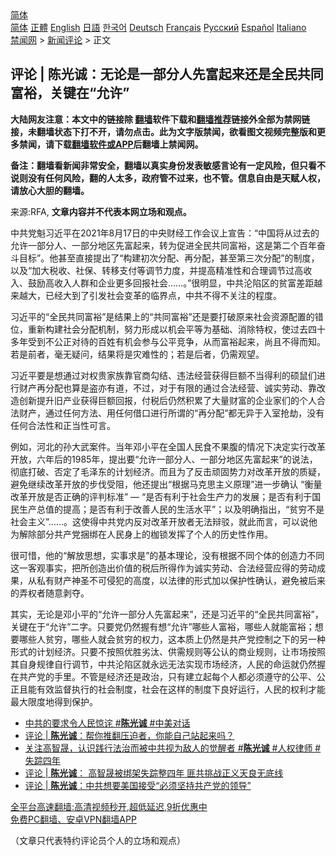  <!-- 面包屑导航 --> <div class="breadcrumb"><!-- GTranslate: https://gtranslate.io/ -->  <div class="switcher notranslate">  <div class="selected">  <a href="#" onclick="return false;"> 简体</a>  </div>  <div class="option">  <a href="https://www.bannedbook.org" onclick="doGTranslate('zh-CN|zh-CN');jQuery('div.switcher div.selected a').html(jQuery(this).html());return false;" title="简体中文" class="nturl selected"> 简体</a>  <a href="https://www.bannedbook.org/zh-tw/" onclick="doGTranslate('zh-CN|zh-TW');jQuery('div.switcher div.selected a').html(jQuery(this).html());return false;" title="繁體中文" class="nturl"> 正體</a>  <a href="https://www.bannedbook.org/en/" onclick="doGTranslate('zh-CN|en');jQuery('div.switcher div.selected a').html(jQuery(this).html());return false;" title="English" class="nturl"> English</a>  <a href="https://www.bannedbook.org/ja/" onclick="doGTranslate('zh-CN|ja');jQuery('div.switcher div.selected a').html(jQuery(this).html());return false;" title="日本語" class="nturl"> 日語</a>  <a href="https://www.bannedbook.org/ko/" onclick="doGTranslate('zh-CN|ko');jQuery('div.switcher div.selected a').html(jQuery(this).html());return false;" title="한국어" class="nturl"> 한국어</a>  <a href="https://www.bannedbook.org/de/" onclick="doGTranslate('zh-CN|de');jQuery('div.switcher div.selected a').html(jQuery(this).html());return false;" title="Deutsch" class="nturl"> Deutsch</a>  <a href="https://www.bannedbook.org/fr/" onclick="doGTranslate('zh-CN|fr');jQuery('div.switcher div.selected a').html(jQuery(this).html());return false;" title="Français" class="nturl"> Français</a>  <a href="https://www.bannedbook.org/ru/" onclick="doGTranslate('zh-CN|ru');jQuery('div.switcher div.selected a').html(jQuery(this).html());return false;" title="Русский" class="nturl"> Русский</a>  <a href="https://www.bannedbook.org/es/" onclick="doGTranslate('zh-CN|es');jQuery('div.switcher div.selected a').html(jQuery(this).html());return false;" title="Español" class="nturl"> Español</a>  <a href="https://www.bannedbook.org/it/" onclick="doGTranslate('zh-CN|it');jQuery('div.switcher div.selected a').html(jQuery(this).html());return false;" title="Italiano" class="nturl"> Italiano</a>  </div>  </div>      <div class='breadcrumb-sub'><!-- Breadcrumb NavXT 6.3.0 --> <a href="https://www.bannedbook.org/" class="home">禁闻网</a> &gt; <a href="https://www.bannedbook.org/bnews/comments/" class="category">新闻评论</a> &gt; 正文</div></div><h2>评论 | 陈光诚：无论是一部分人先富起来还是全民共同富裕，关键在“允许”</h2> <p class="notice"><b>大陆网友注意：本文中的链接除 <a href="https://github.com/bannedbook/fanqiang" >翻墙</a>软件下载和<a href="https://github.com/killgcd/justmysocks/blob/master/README.md">翻墙推荐</a>链接外全部为禁网链接，未翻墙状态下打不开，请勿点击。此为文字版禁闻，欲看图文视频完整版和更多禁闻，请下载<a href="https://github.com/bannedbook/fanqiang">翻墙软件或APP</a>后翻墙上禁闻网。</p><p>备注：翻墙看新闻非常安全，翻墙以真实身份发表敏感言论有一定风险，但只看不说则没有任何风险，翻的人太多，政府管不过来，也不管。信息自由是天赋人权，请放心大胆的翻墙。</b></p>  <div class="entry"> <p>来源:RFA, <strong>文章内容并不代表本网立场和观点。</strong></p> <p>             </p>  <p>&#20013;&#20849;&#20826;&#39745;&#20064;&#36817;&#24179;&#22312;2021&#24180;8&#26376;17&#26085;&#30340;&#20013;&#22830;&#36130;&#32463;&#24037;&#20316;&#20250;&#35758;&#19978;&#23459;&#21578;&#65306;&#8220;&#20013;&#22269;&#23558;&#20174;&#36807;&#21435;&#30340;&#20801;&#35768;&#19968;&#37096;&#20998;&#20154;&#12289;&#19968;&#37096;&#20998;&#22320;&#21306;&#20808;&#23500;&#36215;&#26469;&#65292;&#36716;&#20026;&#20419;&#36827;&#20840;&#27665;&#20849;&#21516;&#23500;&#35029;&#65292;&#36825;&#26159;&#31532;&#20108;&#20010;&#30334;&#24180;&#22859;&#26007;&#30446;&#26631;&#8221;&#12290;&#20182;&#29978;&#33267;&#30452;&#25509;&#25552;&#20986;&#20102;&#8220;&#26500;&#24314;&#21021;&#27425;&#20998;&#37197;&#12289;&#20877;&#20998;&#37197;&#65292;&#29978;&#33267;&#31532;&#19977;&#27425;&#20998;&#37197;&#8221;&#30340;&#21046;&#24230;&#65292;&#20197;&#21450;&#8220;&#21152;&#22823;&#31246;&#25910;&#12289;&#31038;&#20445;&#12289;&#36716;&#31227;&#25903;&#20184;&#31561;&#35843;&#33410;&#21147;&#24230;&#65292;&#24182;&#25552;&#39640;&#31934;&#20934;&#24615;&#21644;&#21512;&#29702;&#35843;&#33410;&#36807;&#39640;&#25910;&#20837;&#12289;&#40723;&#21169;&#39640;&#25910;&#20837;&#20154;&#32676;&#21644;&#20225;&#19994;&#26356;&#22810;&#22238;&#25253;&#31038;&#20250;&#8230;&#8230;&#12290;&#8221;&#24456;&#26126;&#26174;&#65292;&#20013;&#20849;&#27814;&#38519;&#21306;&#30340;&#36139;&#23500;&#24046;&#36317;&#36234;&#26469;&#36234;&#22823;&#65292;&#24050;&#32463;&#22823;&#21040;&#20102;&#24341;&#21457;&#31038;&#20250;&#21464;&#38761;&#30340;&#20020;&#30028;&#28857;&#65292;&#20013;&#20849;&#19981;&#24471;&#19981;&#20851;&#27880;&#30340;&#31243;&#24230;&#12290;</p> <p>&#20064;&#36817;&#24179;&#30340;&#8220;&#20840;&#27665;&#20849;&#21516;&#23500;&#35029;&#8221;&#26159;&#32467;&#26524;&#19978;&#30340;&#8220;&#20849;&#21516;&#23500;&#35029;&#8221;&#36824;&#26159;&#35201;&#25171;&#30772;&#21407;&#26469;&#31038;&#20250;&#36164;&#28304;&#37197;&#32622;&#30340;&#38169;&#20301;&#65292;&#37325;&#26032;&#26500;&#24314;&#31038;&#20250;&#20998;&#37197;&#26426;&#21046;&#65292;&#21162;&#21147;&#24418;&#25104;&#20197;&#26426;&#20250;&#24179;&#31561;&#20026;&#22522;&#30784;&#12289;&#28040;&#38500;&#29305;&#26435;&#65292;&#20351;&#36807;&#21435;&#22235;&#21313;&#22810;&#24180;&#21463;&#21040;&#19981;&#20844;&#27491;&#23545;&#24453;&#30340;&#30334;&#22995;&#26377;&#26426;&#20250;&#21442;&#19982;&#20844;&#24179;&#31454;&#20105;&#65292;&#20174;&#32780;&#23500;&#35029;&#36215;&#26469;&#65292;&#23578;&#19988;&#19981;&#24471;&#32780;&#30693;&#12290;&#33509;&#26159;&#21069;&#32773;&#65292;&#27627;&#26080;&#30097;&#38382;&#65292;&#32467;&#26524;&#23558;&#26159;&#28798;&#38590;&#24615;&#30340;&#65307;&#33509;&#26159;&#21518;&#32773;&#65292;&#20173;&#38656;&#35266;&#26395;&#12290;</p>  <p>&#20064;&#36817;&#24179;&#35201;&#26159;&#24819;&#36890;&#36807;&#23545;&#26435;&#36149;&#23478;&#26063;&#38752;&#23448;&#21830;&#21246;&#32467;&#12289;&#36829;&#27861;&#32463;&#33829;&#33719;&#24471;&#24040;&#39069;&#19981;&#24403;&#24471;&#21033;&#30340;&#30805;&#40736;&#20204;&#36827;&#34892;&#36130;&#20135;&#20877;&#20998;&#37197;&#20063;&#31639;&#26159;&#30423;&#20134;&#26377;&#36947;&#65292;&#19981;&#36807;&#65292;&#23545;&#20110;&#26377;&#38480;&#30340;&#36890;&#36807;&#21512;&#27861;&#32463;&#33829;&#12289;&#35802;&#23454;&#21171;&#21160;&#12289;&#38752;&#25913;&#36896;&#21019;&#26032;&#25552;&#21319;&#26087;&#20135;&#19994;&#33719;&#24471;&#24040;&#39069;&#22238;&#25253;&#65292;&#20184;&#31246;&#21518;&#20173;&#28982;&#31215;&#32047;&#20102;&#22823;&#37327;&#36130;&#23500;&#30340;&#20225;&#19994;&#23478;&#20204;&#30340;&#20010;&#20154;&#21512;&#27861;&#36130;&#20135;&#65292;&#36890;&#36807;&#20219;&#20309;&#26041;&#27861;&#12289;&#29992;&#20219;&#20309;&#20511;&#21475;&#36827;&#34892;&#25152;&#35859;&#30340;&#8220;&#20877;&#20998;&#37197;&#8221;&#37117;&#26080;&#24322;&#20110;&#20837;&#23460;&#25250;&#21163;&#65292;&#27809;&#26377;&#20219;&#20309;&#21512;&#27861;&#24615;&#21644;&#27491;&#24403;&#24615;&#21487;&#35328;&#12290;</p> <p>&#20363;&#22914;&#65292;&#27827;&#21271;&#30340;&#23385;&#22823;&#27494;&#26696;&#20214;&#12290;&#24403;&#24180;&#37011;&#23567;&#24179;&#22312;&#20840;&#22269;&#20154;&#27665;&#39135;&#19981;&#26524;&#33145;&#30340;&#24773;&#20917;&#19979;&#20915;&#23450;&#23454;&#34892;&#25913;&#38761;&#24320;&#25918;&#65292;&#20845;&#24180;&#21518;&#30340;1985&#24180;&#65292;&#25552;&#20986;&#35201;&#8220;&#20801;&#35768;&#19968;&#37096;&#20998;&#20154;&#12289;&#19968;&#37096;&#20998;&#22320;&#21306;&#20808;&#23500;&#36215;&#26469;&#8221;&#30340;&#35828;&#27861;&#65292;&#24443;&#24213;&#25171;&#30772;&#12289;&#21542;&#23450;&#20102;&#27611;&#27901;&#19996;&#30340;&#35745;&#21010;&#32463;&#27982;&#12290;&#32780;&#19988;&#20026;&#20102;&#21453;&#20987;&#39037;&#22266;&#21183;&#21147;&#23545;&#25913;&#38761;&#24320;&#25918;&#30340;&#36136;&#30097;&#65292;&#36991;&#20813;&#32487;&#32493;&#25913;&#38761;&#24320;&#25918;&#30340;&#27493;&#20240;&#21463;&#38459;&#65292;&#20182;&#36824;&#25552;&#20986;&#8220;&#26681;&#25454;&#39532;&#20811;&#24605;&#20027;&#20041;&#21407;&#29702;&#8221;&#36827;&#19968;&#27493;&#30830;&#35748; &#8220;&#34913;&#37327;&#25913;&#38761;&#24320;&#25918;&#26159;&#21542;&#27491;&#30830;&#30340;&#35780;&#21028;&#26631;&#20934;&#8221; &#8212; &#8220;&#26159;&#21542;&#26377;&#21033;&#20110;&#31038;&#20250;&#29983;&#20135;&#21147;&#30340;&#21457;&#23637;&#65307;&#26159;&#21542;&#26377;&#21033;&#20110;&#22269;&#27665;&#29983;&#20135;&#24635;&#20540;&#30340;&#25552;&#39640;&#65307;&#26159;&#21542;&#26377;&#21033;&#20110;&#25913;&#21892;&#20154;&#27665;&#30340;&#29983;&#27963;&#27700;&#24179;&#8221;&#65307;&#20197;&#21450;&#26126;&#30830;&#25351;&#20986;&#65292;&#8220;&#36139;&#31351;&#19981;&#26159;&#31038;&#20250;&#20027;&#20041;&#8221;&#8230;&#8230;&#12290;&#36825;&#20351;&#24471;&#20013;&#20849;&#20826;&#20869;&#21453;&#23545;&#25913;&#38761;&#24320;&#25918;&#32773;&#26080;&#27861;&#36777;&#39539;&#65292;&#23601;&#27492;&#32780;&#35328;&#65292;&#21487;&#20197;&#35828;&#20182;&#20026;&#35299;&#38500;&#37096;&#20998;&#20849;&#20135;&#20826;&#25414;&#32465;&#22312;&#20154;&#27665;&#36523;&#19978;&#30340;&#26551;&#38145;&#21457;&#25381;&#20102;&#20010;&#20154;&#30340;&#21382;&#21490;&#24615;&#20316;&#29992;&#12290;</p>  <p>&#24456;&#21487;&#24796;&#65292;&#20182;&#30340;&#8220;&#35299;&#25918;&#24605;&#24819;&#65292;&#23454;&#20107;&#27714;&#26159;&#8221;&#30340;&#22522;&#26412;&#29702;&#35770;&#65292;&#27809;&#26377;&#26681;&#25454;&#19981;&#21516;&#20010;&#20307;&#30340;&#21019;&#36896;&#21147;&#19981;&#21516;&#36825;&#19968;&#23458;&#35266;&#20107;&#23454;&#65292;&#25226;&#25152;&#21019;&#36896;&#20986;&#20215;&#20540;&#30340;&#31246;&#21518;&#25152;&#24471;&#20316;&#20026;&#35802;&#23454;&#21171;&#21160;&#12289;&#21512;&#27861;&#32463;&#33829;&#24212;&#24471;&#30340;&#21171;&#21160;&#25104;&#26524;&#65292;&#20174;&#31169;&#26377;&#36130;&#20135;&#31070;&#22307;&#19981;&#21487;&#20405;&#29359;&#30340;&#39640;&#24230;&#65292;&#20197;&#27861;&#24459;&#30340;&#24418;&#24335;&#21152;&#20197;&#20445;&#25252;&#24615;&#30830;&#35748;&#65292;&#36991;&#20813;&#34987;&#21518;&#26469;&#30340;&#24324;&#26435;&#32773;&#38543;&#24847;&#21093;&#22842;&#12290;</p> <p>&#20854;&#23454;&#65292;&#26080;&#35770;&#26159;&#37011;&#23567;&#24179;&#30340;&#8220;&#20801;&#35768;&#19968;&#37096;&#20998;&#20154;&#20808;&#23500;&#36215;&#26469;&#8221;&#65292;&#36824;&#26159;&#20064;&#36817;&#24179;&#30340;&#8220;&#20840;&#27665;&#20849;&#21516;&#23500;&#35029;&#8221;&#65292;&#20851;&#38190;&#22312;&#20110;&#8220;&#20801;&#35768;&#8221;&#20108;&#23383;&#12290;&#21482;&#35201;&#20826;&#20173;&#28982;&#25569;&#26377;&#24819;&#8220;&#20801;&#35768;&#8221;&#21738;&#20123;&#20154;&#23500;&#35029;&#65292;&#21738;&#20123;&#20154;&#23601;&#33021;&#23500;&#35029;&#65307;&#24819;&#35201;&#21738;&#20123;&#20154;&#36139;&#31351;&#65292;&#21738;&#20123;&#20154;&#23601;&#20250;&#36139;&#31351;&#30340;&#26435;&#21147;&#65292;&#36825;&#26412;&#36136;&#19978;&#20173;&#28982;&#26159;&#20849;&#20135;&#20826;&#25511;&#21046;&#20043;&#19979;&#30340;&#21478;&#19968;&#31181;&#24418;&#24335;&#30340;&#35745;&#21010;&#32463;&#27982;&#12290;&#21482;&#35201;&#19981;&#25353;&#29031;&#20248;&#32988;&#21155;&#27760;&#12289;&#20379;&#38656;&#35268;&#21017;&#31561;&#20844;&#35748;&#30340;&#21830;&#19994;&#35268;&#21017;&#65292;&#35753;&#24066;&#22330;&#25353;&#29031;&#20854;&#33258;&#36523;&#35268;&#24459;&#33258;&#34892;&#35843;&#33410;&#65292;&#20013;&#20849;&#27814;&#38519;&#21306;&#23601;&#27704;&#36828;&#26080;&#27861;&#23454;&#29616;&#24066;&#22330;&#32463;&#27982;&#65292;&#20154;&#27665;&#30340;&#21629;&#36816;&#23601;&#20173;&#28982;&#25569;&#22312;&#20849;&#20135;&#20826;&#30340;&#25163;&#37324;&#12290;&#19981;&#31649;&#26159;&#32463;&#27982;&#36824;&#26159;&#25919;&#27835;&#65292;&#21482;&#26377;&#24314;&#31435;&#36215;&#27599;&#20010;&#20154;&#37117;&#24517;&#39035;&#36981;&#23432;&#30340;&#20844;&#24179;&#12289;&#20844;&#27491;&#19988;&#33021;&#26377;&#25928;&#30417;&#30563;&#25191;&#34892;&#30340;&#31038;&#20250;&#21046;&#24230;&#65292;&#31038;&#20250;&#22312;&#36825;&#26679;&#30340;&#21046;&#24230;&#19979;&#33391;&#22909;&#36816;&#34892;&#65292;&#20154;&#27665;&#30340;&#26435;&#21033;&#25165;&#33021;&#26368;&#22823;&#38480;&#24230;&#22320;&#24471;&#21040;&#20445;&#25252;&#12290;</p>  <ul class='op-related-articles' title='相关阅读'> <li><a href='https://www.bannedbook.org/bnews/bannedvideo/20210826/1613760.html' target='_blank'>中共的要求令人民惊诧 #<b>陈光诚</b> #中美对话</a></li> <li><a href='https://www.bannedbook.org/bnews/ssgc/20210821/1610251.html' target='_blank'>评论 | <b>陈光诚</b>：帮你推翻压迫者，你能自己站起来吗？</a></li> <li><a href='https://www.bannedbook.org/bnews/bannedvideo/20210815/1606800.html' target='_blank'>关注高智晟，认识践行法治而被中共视为敌人的觉醒者 #<b>陈光诚</b> #人权律师 #失踪四年</a></li> <li><a href='https://www.bannedbook.org/bnews/comments/20210812/1604750.html' target='_blank'>评论 | <b>陈光诚</b>： 高智晟被绑架失踪整四年 匪共挑战正义天良无底线</a></li> <li><a href='https://www.bannedbook.org/bnews/comments/20210804/1599790.html' target='_blank'>评论 | <b>陈光诚</b>：中共想要美国接受“必须坚持共产党的领导”</a></li> </ul> <p class="texttj"> <a href="https://github.com/bannedbook/fanqiang/wiki/V2ray%E6%9C%BA%E5%9C%BA" target="_blank">全平台高速翻墙:高清视频秒开,超低延迟,9折优惠中</a><br/> <a href="https://github.com/bannedbook/fanqiang/wiki/%E7%A6%81%E9%97%BB%E7%BD%91%E5%AE%89%E5%8D%93%E7%BF%BB%E5%A2%99%E6%96%B0%E9%97%BBAPP" target="_blank">免费PC翻墙、安卓VPN翻墙APP</a></p><p>&#65288;&#25991;&#31456;&#21482;&#20195;&#34920;&#29305;&#32422;&#35780;&#35770;&#21592;&#20010;&#20154;&#30340;&#31435;&#22330;&#21644;&#35266;&#28857;&#65289;</p><a name='sharetosocial'></a>  <div style="margin-bottom:5px;padding-bottom:5px;clear:both"> <div id="archive-pix-1" class="banner-ads"> <!-- AuctionX Display platform tag START --> <div id="26318x728x90x621x_ADSLOT2" clicktrack="%%CLICK_URL_ESC%%"></div> <!-- AuctionX Display platform tag END --> </div> <div id="archive-pix-2" class="banner-ads"> <!-- AuctionX Display platform tag START --> <div id="26315x300x250x621x_ADSLOT2" clicktrack="%%CLICK_URL_ESC%%"></div> <!-- AuctionX Display platform tag END --> </div> </div>  <div id="archive-pix-1" class="banner-ads"> <!-- AuctionX Display platform tag START --> <div id="26318x728x90x621x_ADSLOT3" clicktrack="%%CLICK_URL_ESC%%"></div> <!-- AuctionX Display platform tag END --> </div> </div><!--END ENTRY--> 